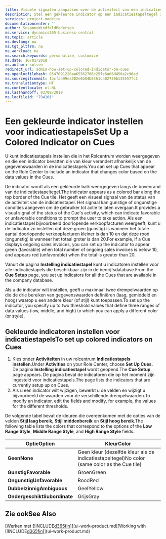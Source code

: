 ```yaml
---
title: Visuele signalen aanpassen over de activiteit van een indicatiestapel | Microsoft Docs
description: Stel een gekleurde indicator op een indicatiestapeltegel in om een aangepast visueel signaal van de activiteit van de indicatiestapel te bieden.
services: project-madeira
documentationcenter: ''
author: SusanneWindfeldPedersen
ms.service: dynamics365-business-central
ms.topic: article
ms.devlang: na
ms.tgt_pltfrm: na
ms.workload: na
ms.search.keywords: personalize, customize
ms.date: 10/01/2018
ms.author: solsen
redirect_url: admin-how-set-up-colored-indicator-on-cues
ms.openlocfilehash: 0547091220aa65562766c25fe6a06d456a2c96ad
ms.sourcegitcommit: 1bcfaa99ea302e6b84b8361ca02730b135557fc1
ms.translationtype: HT
ms.contentlocale: nl-NL
ms.lasthandoff: 03/08/2019
ms.locfileid: "794101"
---
```

# <a name="set-up-a-colored-indicator-on-cues"></a><span data-ttu-id="34051-103">Een gekleurde indicator instellen voor indicatiestapels</span><span class="sxs-lookup"><span data-stu-id="34051-103">Set Up a Colored Indicator on Cues</span></span>
<span data-ttu-id="34051-104">U kunt indicatiestapels instellen die in het Rolcentrum worden weergegeven en die een indicator bevatten die van kleur verandert afhankelijk van de gegevenswaarden in de indicatiestapels.</span><span class="sxs-lookup"><span data-stu-id="34051-104">You can set up Cues that appear on the Role Center to include an indicator that changes color based on the data values in the Cues.</span></span>

<span data-ttu-id="34051-105">De indicator wordt als een gekleurde balk weergegeven langs de bovenrand van de indicatiestapeltegel.</span><span class="sxs-lookup"><span data-stu-id="34051-105">The indicator appears as a colored bar along the top border of the Cue tile.</span></span> <span data-ttu-id="34051-106">Het geeft een visueel signaal van de status van de activiteit van de indicatiestapel. Het signaal kan gunstige of ongunstige condities aangeven om de gebruiker tot actie te laten overgaan.</span><span class="sxs-lookup"><span data-stu-id="34051-106">It provides a visual signal of the status of the Cue's activity, which can indicate favorable or unfavorable conditions to prompt the user to take action.</span></span> <span data-ttu-id="34051-107">Als een indicatiestapel bijvoorbeeld doorlopende verkoopfacturen weergeeft, kunt u de indicator zo instellen dat deze groen (gunstig) is wanneer het totale aantal doorlopende verkoopfacturen kleiner is dan 10 en dat deze rood (ongunstig) is wanneer het totaal groter is dan 20.</span><span class="sxs-lookup"><span data-stu-id="34051-107">For example, if a Cue displays ongoing sales invoices, you can set up the indicator to appear green (favorable) when total number of ongoing sales invoices is below 10, and appears red (unfavorable) when the total is greater than 20.</span></span>

<span data-ttu-id="34051-108">Vanuit de pagina **Instelling indicatiestapel** kunt u indicatoren instellen voor alle indicatiestapels die beschikbaar zijn in de bedrijfsdatabase.</span><span class="sxs-lookup"><span data-stu-id="34051-108">From the **Cue Setup** page, you set up indicators for all the Cues that are available in the company database.</span></span>

<span data-ttu-id="34051-109">Als u de indicator wilt instellen, geeft u maximaal twee drempelwaarden op die de drie bereiken van gegevenswaarden definiëren (laag, gemiddeld en hoog) waarop u een andere kleur (of stijl) kunt toepassen.</span><span class="sxs-lookup"><span data-stu-id="34051-109">To set up the indicator, you specify up to two threshold values that define three ranges of data values (low, middle, and high) to which you can apply a different color (or style).</span></span>

## <a name="to-set-up-colored-indicators-on-cues"></a><span data-ttu-id="34051-110">Gekleurde indicatoren instellen voor indicatiestapels</span><span class="sxs-lookup"><span data-stu-id="34051-110">To set up colored indicators on Cues</span></span>
1. <span data-ttu-id="34051-111">Kies onder **Activiteiten** in uw rolcentrum **Indicatiestapels instellen**.</span><span class="sxs-lookup"><span data-stu-id="34051-111">Under **Activities** on your Role Center, choose **Set Up Cues**.</span></span>  
   <span data-ttu-id="34051-112">De pagina **Instelling indicatiestapel** wordt geopend.</span><span class="sxs-lookup"><span data-stu-id="34051-112">The **Cue Setup** page appears.</span></span> <span data-ttu-id="34051-113">De pagina bevat de indicatoren die op het moment zijn ingesteld voor indicatiestapels.</span><span class="sxs-lookup"><span data-stu-id="34051-113">The page lists the indicators that are currently setup up on Cues.</span></span>
2. <span data-ttu-id="34051-114">Als u een indicator wilt wijzigen, bewerkt u de velden en wijzigt u bijvoorbeeld de waarden voor de verschillende drempelwaarden.</span><span class="sxs-lookup"><span data-stu-id="34051-114">To modify an indicator, edit the fields and modify, for example, the values for the different thresholds.</span></span>  

<span data-ttu-id="34051-115">De volgende tabel bevat de kleuren die overeenkomen met de opties van de velden **Stijl laag bereik**, **Stijl middenbereik** en **Stijl hoog bereik**.</span><span class="sxs-lookup"><span data-stu-id="34051-115">The following table lists the colors that correspond to the options of the **Low Range Style**, **Middle Range Style**, and **High Range Style** fields.</span></span>

| <span data-ttu-id="34051-116">Optie</span><span class="sxs-lookup"><span data-stu-id="34051-116">Option</span></span> | <span data-ttu-id="34051-117">Kleur</span><span class="sxs-lookup"><span data-stu-id="34051-117">Color</span></span> |
| --- | --- |
| <span data-ttu-id="34051-118">**Geen**</span><span class="sxs-lookup"><span data-stu-id="34051-118">**None**</span></span> |<span data-ttu-id="34051-119">Geen kleur (dezelfde kleur als de indicatiestapeltegel)</span><span class="sxs-lookup"><span data-stu-id="34051-119">No color (same color as the Cue tile)</span></span>|
| <span data-ttu-id="34051-120">**Gunstig**</span><span class="sxs-lookup"><span data-stu-id="34051-120">**Favorable**</span></span> |<span data-ttu-id="34051-121">Groen</span><span class="sxs-lookup"><span data-stu-id="34051-121">Green</span></span> |
| <span data-ttu-id="34051-122">**Ongunstig**</span><span class="sxs-lookup"><span data-stu-id="34051-122">**Unfavorable**</span></span> |<span data-ttu-id="34051-123">Rood</span><span class="sxs-lookup"><span data-stu-id="34051-123">Red</span></span> |
| <span data-ttu-id="34051-124">**Dubbelzinnig**</span><span class="sxs-lookup"><span data-stu-id="34051-124">**Ambiguous**</span></span> |<span data-ttu-id="34051-125">Geel</span><span class="sxs-lookup"><span data-stu-id="34051-125">Yellow</span></span> |
| <span data-ttu-id="34051-126">**Ondergeschikt**</span><span class="sxs-lookup"><span data-stu-id="34051-126">**Subordinate**</span></span> |<span data-ttu-id="34051-127">Grijs</span><span class="sxs-lookup"><span data-stu-id="34051-127">Gray</span></span> |

## <a name="see-also"></a><span data-ttu-id="34051-128">Zie ook</span><span class="sxs-lookup"><span data-stu-id="34051-128">See Also</span></span>
<span data-ttu-id="34051-129">[Werken met [!INCLUDE[d365fin](includes/d365fin_md.md)]](ui-work-product.md)</span><span class="sxs-lookup"><span data-stu-id="34051-129">[Working with [!INCLUDE[d365fin](includes/d365fin_md.md)]](ui-work-product.md)</span></span>
